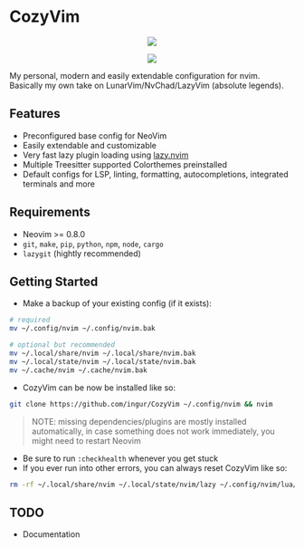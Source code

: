 # CozyVim

<p align="center">
  <img src="https://user-images.githubusercontent.com/45173070/221726955-6126fdbb-cdac-46ef-834f-c5cc323d9b99.png" />
</p>
<p align="center">
  <img src="https://user-images.githubusercontent.com/45173070/221728266-dcaf72fe-8625-4443-a80d-04dc52cce4d2.png" />
</p>

My personal, modern and easily extendable configuration for nvim. Basically my own take on LunarVim/NvChad/LazyVim (absolute legends).

## Features

- Preconfigured base config for NeoVim
- Easily extendable and customizable
- Very fast lazy plugin loading using [lazy.nvim](https://github.com/folke/lazy.nvim)
- Multiple Treesitter supported Colorthemes preinstalled
- Default configs for LSP, linting, formatting, autocompletions, integrated terminals and more

## Requirements

- Neovim >= 0.8.0
- `git`, `make`, `pip`, `python`, `npm`, `node`, `cargo`
- `lazygit` (hightly recommended)

## Getting Started

- Make a backup of your existing config (if it exists):
```bash
# required
mv ~/.config/nvim ~/.config/nvim.bak

# optional but recommended
mv ~/.local/share/nvim ~/.local/share/nvim.bak
mv ~/.local/state/nvim ~/.local/state/nvim.bak
mv ~/.cache/nvim ~/.cache/nvim.bak
```
- CozyVim can be now be installed like so:
```bash
git clone https://github.com/ingur/CozyVim ~/.config/nvim && nvim
```
> NOTE: missing dependencies/plugins are mostly installed automatically, in case something does not work immediately, you might need to restart Neovim

- Be sure to run `:checkhealth` whenever you get stuck
- If you ever run into other errors, you can always reset CozyVim like so:
```bash
rm -rf ~/.local/share/nvim ~/.local/state/nvim/lazy ~/.config/nvim/lua/custom/lazy-lock.json
```

## TODO
- Documentation
